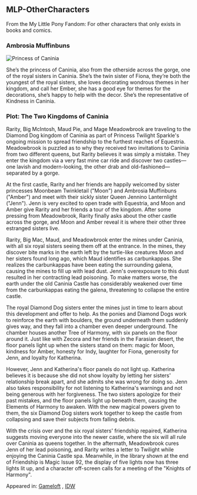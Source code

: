 ## MLP-OtherCharacters
From the My Little Pony Fandom: For other characters that only exists in books and comics.


### Ambrosia Muffinbuns
![Princess of Caninia](https://static.miraheze.org/mylittleponywiki/thumb/a/a0/ANNUAL2021_Amber.png/270px-ANNUAL2021_Amber.png)

She’s the princess of Caninia, also from the otherside across the gorge, one of the royal sisters in Caninia. She’s the twin sister of Fiona, they’re both the youngest of the royal sisters, she loves decorating wondrous themes in her kingdom, and call her Ember, she has a good eye for themes for the decorations, she’s happy to help with the decor. She’s the representative of Kindness in Caninia.

### Plot: The Two Kingdoms of Caninia
Rarity, Big McIntosh, Maud Pie, and Mage Meadowbrook are traveling to the Diamond Dog kingdom of Caninia as part of Princess Twilight Sparkle's ongoing mission to spread friendship to the furthest reaches of Equestria. Meadowbrook is puzzled as to why they received two invitations to Caninia from two different queens, but Rarity believes it was simply a mistake. They enter the kingdom via a very fast mine car ride and discover two castles—one lavish and modern-looking, the other drab and old-fashioned—separated by a gorge.

At the first castle, Rarity and her friends are happily welcomed by sister princesses Moonbeam Twinkletail ("Moon") and Ambrosia Muffinbuns ("Amber") and meet with their sickly sister Queen Jennino Lanternlight ("Jenn"). Jenn is very excited to open trade with Equestria, and Moon and Amber give Rarity and her friends a tour of the kingdom. After some pressing from Meadowbrook, Rarity finally asks about the other castle across the gorge, and Moon and Amber reveal it is where their other three estranged sisters live.

Rarity, Big Mac, Maud, and Meadowbrook enter the mines under Caninia, with all six royal sisters seeing them off at the entrance. In the mines, they discover bite marks in the earth left by the turtle-like creatures Moon and her sisters found long ago, which Maud identifies as carbunkappas. She realizes the carbunkappas have been eating the surrounding galena, causing the mines to fill up with lead dust. Jenn's overexposure to this dust resulted in her contracting lead poisoning. To make matters worse, the earth under the old Caninia Castle has considerably weakened over time from the carbunkappas eating the galena, threatening to collapse the entire castle.

The royal Diamond Dog sisters enter the mines just in time to learn about this development and offer to help. As the ponies and Diamond Dogs work to reinforce the earth with boulders, the ground underneath them suddenly gives way, and they fall into a chamber even deeper underground. The chamber houses another Tree of Harmony, with six panels on the floor around it. Just like with Zecora and her friends in the Farasian desert, the floor panels light up when the sisters stand on them: magic for Moon, kindness for Amber, honesty for Indy, laughter for Fiona, generosity for Jenn, and loyalty for Katherina.

However, Jenn and Katherina's floor panels do not light up. Katherina believes it is because she did not show loyalty by letting her sisters' relationship break apart, and she admits she was wrong for doing so. Jenn also takes responsibility for not listening to Katherina's warnings and not being generous with her forgiveness. The two sisters apologize for their past mistakes, and the floor panels light up beneath them, causing the Elements of Harmony to awaken. With the new magical powers given to them, the six Diamond Dog sisters work together to keep the castle from collapsing and save their subjects from falling debris.

With the crisis over and the six royal sisters' friendship repaired, Katherina suggests moving everyone into the newer castle, where the six will all rule over Caninia as queens together. In the aftermath, Meadowbrook cures Jenn of her lead poisoning, and Rarity writes a letter to Twilight while enjoying the Caninia Castle spa. Meanwhile, in the library shown at the end of Friendship is Magic Issue 92, the display of five lights now has three lights lit up, and a character off-screen calls for a meeting of the "Knights of Harmony".

Appeared in:
[Gameloft](https://mlp-gameloft.fandom.com/wiki/Princess_Ambrosia_Muffinbuns#Character)
,
[IDW](https://mlp.fandom.com/wiki/My_Little_Pony_Annual_2021)
